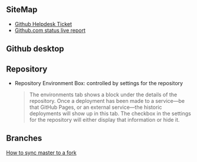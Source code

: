 ## SiteMap
- [Github Helpdesk Ticket](https://support.github.com/tickets/personal/0)
- [Github.com status live report](https://www.githubstatus.com/)


## Github desktop

## Repository
- Repository Environment Box: controlled by settings for the repository
    > The environments tab shows a block under the details of the repository. Once a deployment has been made to a service—be that GitHub Pages, or an external service—the historic deployments will show up in this tab. The checkbox in the settings for the repository will either display that information or hide it.

## Branches

[How to sync master to a fork](https://help.github.com/articles/syncing-a-fork/)



